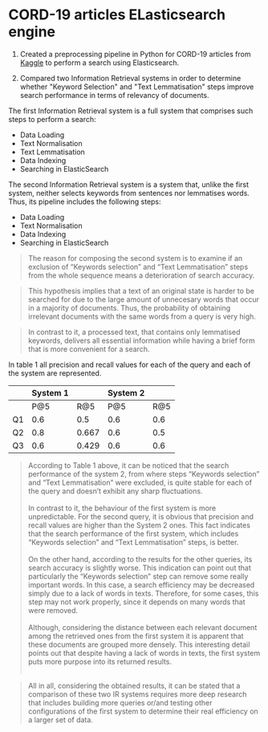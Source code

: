# CORD-19 articles ELasticsearch engine
1. Created a preprocessing pipeline in Python for CORD-19 articles from [Kaggle]( https://www.kaggle.com/allen-institute-for-ai/CORD-19-research-challenge) to perform a search using Elasticsearch.

2. Compared two Information Retrieval systems in order to determine whether "Keyword Selection" and "Text Lemmatisation" steps improve search performance in terms of relevancy of documents.

The first Information Retrieval system is a full system that comprises such steps to perform a search:
*	Data Loading
*	Text Normalisation
*	Text Lemmatisation
*	Data Indexing
*	Searching in ElasticSearch

The second Information Retrieval system is a system that, unlike the first system, neither selects keywords  from sentences nor lemmatises words. Thus, its pipeline includes the following steps:
*	 Data Loading
*	Text Normalisation
*	Data Indexing
*	Searching in ElasticSearch

>The reason for composing the second system is to examine if an exclusion of “Keywords selection” and “Text Lemmatisation” steps from the whole sequence means a deterioration of search accuracy.

>This hypothesis implies that a text of an original state is harder to be searched for due to the large amount of unnecesary words that occur in a majority of documents. Thus, the probability of obtaining irrelevant documents with the same words from a query is very high. 

> In contrast to it, a processed text, that contains only lemmatised keywords, delivers all essential information while having a brief form that is more convenient for a search.

In table 1 all precision and recall values for each of the query and each of the system are represented.

|    |   System 1      ||    System 2   ||
|----|----------|-------|----------|-----|
|    | P@5      | R@5   | P@5      | R@5 |
| Q1 | 0.6      | 0.5   | 0.6      | 0.6 |
| Q2 | 0.8      | 0.667 | 0.6      | 0.5 |
| Q3 | 0.6      | 0.429 | 0.6      | 0.6 |


>According to Table 1 above, it can be noticed that the search performance of the system 2,  from where steps “Keywords selection” and “Text Lemmatisation” were excluded,  is quite stable for each of the query and doesn’t exhibit any sharp fluctuations.<br><br> 
In contrast to it, the behaviour of the first system is more unpredictable. For the second query, it is obvious that precision and recall values are higher than the System 2 ones. This fact indicates that the search performance of the first system, which includes “Keywords selection” and “Text Lemmatisation” steps, is better.<br><br> 
On the other hand, according to the results for the other queries, its search accuracy is slightly worse. This indication can point out that particularly the “Keywords selection” step can remove some really important words. In this case, a search efficiency may be decreased simply due to a lack of words in texts. Therefore, for some cases,  this step may not work properly, since it depends on many words that were removed.<br><br>
Although, considering the distance between each relevant document among the retrieved ones from the first system it is apparent that these documents are grouped more densely.  This interesting detail points out that despite having a lack of words in texts, the first system puts more purpose into its returned results.<br><br>

>All in all, considering the obtained results, it can be stated that a comparison of these two IR systems requires more deep research that includes building more queries or/and testing other configurations of the first system to determine their real efficiency on a larger set of data.

